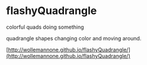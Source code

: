 # flashyQuadrangle
colorful quads doing something

quadrangle shapes changing color and moving around.  

[http://wollemannone.github.io/flashyQuadrangle/](http://wollemannone.github.io/flashyQuadrangle/)
